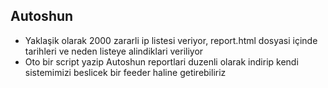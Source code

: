 ## Autoshun
- Yaklaşik olarak 2000 zararli ip listesi veriyor, report.html dosyasi içinde tarihleri ve neden listeye alindiklari veriliyor
- Oto bir script yazip Autoshun reportlari duzenli olarak indirip kendi sistemimizi beslicek bir feeder haline getirebiliriz
